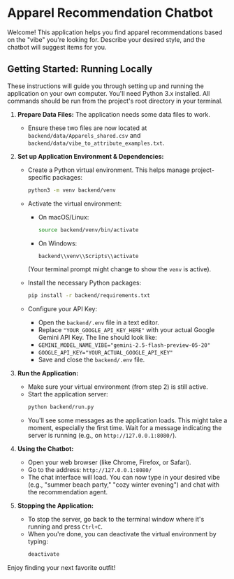 # Apparel Recommendation Chatbot

Welcome! This application helps you find apparel recommendations based on the "vibe" you're looking for. Describe your desired style, and the chatbot will suggest items for you.

## Getting Started: Running Locally

These instructions will guide you through setting up and running the application on your own computer. You'll need Python 3.x installed. All commands should be run from the project's root directory in your
terminal.

1. **Prepare Data Files:**
   The application needs some data files to work.

   * Ensure these two files are now located at `backend/data/Apparels_shared.csv` and `backend/data/vibe_to_attribute_examples.txt`.
2. **Set up Application Environment & Dependencies:**

   * Create a Python virtual environment. This helps manage project-specific packages:

     ```bash
     python3 -m venv backend/venv
     ```
   * Activate the virtual environment:

     * On macOS/Linux:
       ```bash
       source backend/venv/bin/activate
       ```
     * On Windows:
       ```bash
       backend\\venv\\Scripts\\activate
       ```

     (Your terminal prompt might change to show the `venv` is active).
   * Install the necessary Python packages:

     ```bash
     pip install -r backend/requirements.txt
     ```
   * Configure your API Key:

     * Open the `backend/.env` file in a text editor.
     * Replace `"YOUR_GOOGLE_API_KEY_HERE"` with your actual Google Gemini API Key. The line should look like:
     * `GEMINI_MODEL_NAME_VIBE="gemini-2.5-flash-preview-05-20" `
     * `GOOGLE_API_KEY="YOUR_ACTUAL_GOOGLE_API_KEY"`
     * Save and close the `backend/.env` file.
3. **Run the Application:**

   * Make sure your virtual environment (from step 2) is still active.
   * Start the application server:
     ```bash
     python backend/run.py
     ```
   * You'll see some messages as the application loads. This might take a moment, especially the first time. Wait for a message indicating the server is running (e.g., on `http://127.0.0.1:8080/`).
4. **Using the Chatbot:**

   * Open your web browser (like Chrome, Firefox, or Safari).
   * Go to the address: `http://127.0.0.1:8080/`
   * The chat interface will load. You can now type in your desired vibe (e.g., "summer beach party," "cozy winter evening") and chat with the recommendation agent.
5. **Stopping the Application:**

   * To stop the server, go back to the terminal window where it's running and press `Ctrl+C`.
   * When you're done, you can deactivate the virtual environment by typing:
     ```bash
     deactivate
     ```

Enjoy finding your next favorite outfit!
